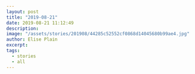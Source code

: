 ```yaml
---
layout: post
title: "2019-08-21"
date: 2019-08-21 11:12:49
description: 
image: "/assets/stories/201908/44285c52552cf0868d14045680b99ae4.jpg"
author: Elise Plain
excerpt: 
tags: 
  - stories
  - all
---
```



<p></p>
